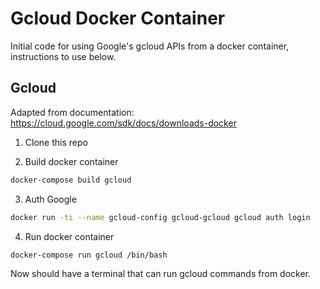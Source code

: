 # Gcloud Docker Container
Initial code for using Google's gcloud APIs from a docker container, instructions to use below.


## Gcloud
Adapted from documentation: https://cloud.google.com/sdk/docs/downloads-docker

1. Clone this repo

2. Build docker container

```bash
docker-compose build gcloud
```
3. Auth Google

```bash
docker run -ti --name gcloud-config gcloud-gcloud gcloud auth login
```

4. Run docker container

```bash
docker-compose run gcloud /bin/bash
```

Now should have a terminal that can run gcloud commands from docker.
